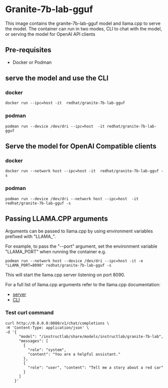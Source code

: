 # Granite-7b-lab-gguf

This image contains the granite-7b-lab-gguf model and llama.cpp to serve the model.  The container can run in two modes, CLI to chat with the model, or serving the model for OpenAI API clients

## Pre-requisites

* Docker or Podman


## serve the model and use the CLI

### docker

`docker run --ipc=host -it  redhat/granite-7b-lab-gguf `

### podman

`podman run --device /dev/dri --ipc=host  -it redhat/granite-7b-lab-gguf`

## Serve the model for OpenAI Compatible clients


### docker

`docker run --network host --ipc=host -it  redhat/granite-7b-lab-gguf -s `

### podman

`podman run --device /dev/dri --network host --ipc=host  -it redhat/granite-7b-lab-gguf -s`


## Passing LLAMA.CPP arguments

Arguments can be passed to llama.cpp by using environment variables prefixed with "LLAMA_".

For example, to pass the "--port" argument, set the environment variable "LLAMA_PORT" when running the container e.g.

`podman run --network host --device /dev/dri --ipc=host -it -e "LLAMA_PORT=8090" redhat/granite-7b-lab-gguf -s`

This will start the llama.cpp server listening on port 8090.

For a full list of llama.cpp arguments refer to the llama.cpp documentation:

* [server](https://github.com/ggerganov/llama.cpp/blob/master/examples/server/README.md)
* [CLI](https://github.com/ggerganov/llama.cpp/blob/master/examples/main/README.md#common-options)

### Test curl command

```
curl http://0.0.0.0:8080/v1/chat/completions \
-H 'Content-Type: application/json' \
-d '{
      "model": "/instructlab/share/models/instructlab/granite-7b-lab",
      "messages": [
        {
          "role": "system",
          "content": "You are a helpful assistant."
        },
        {
          "role": "user", "content": "Tell me a story about a red car"
        }
      ]
    }'
  ```
